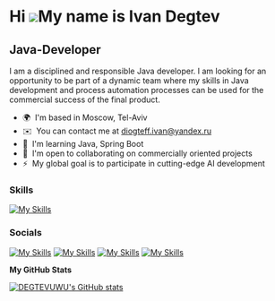 Hi ![](https://user-images.githubusercontent.com/18350557/176309783-0785949b-9127-417c-8b55-ab5a4333674e.gif)My name is Ivan Degtev
===================================================================================================================================

Java-Developer
--------------

I am a disciplined and responsible Java developer. I am looking for an opportunity to be part of a dynamic team where my skills in Java development and process automation processes can be used for the commercial success of the final product.

* 🌍  I'm based in Moscow, Tel-Aviv
* ✉️  You can contact me at [diogteff.ivan@yandex.ru](mailto:diogteff.ivan@yandex.ru)
* 🧠  I'm learning Java, Spring Boot
* 🤝  I'm open to collaborating on commercially oriented projects
* ⚡  My global goal is to participate in cutting-edge AI development

### Skills

[![My Skills](https://skillicons.dev/icons?i=java,spring,gradle,linux,idea,git,github,docker,postman,postgres,html,css,wordpress,pr,au)](https://skillicons.dev)

### Socials

[![My Skills](https://skillicons.dev/icons?i=discord)](https://discord.com/users/ar_terria)
[![My Skills](https://skillicons.dev/icons?i=github)](https://github.com/DEGTEVUWU)
[![My Skills](https://skillicons.dev/icons?i=instagram)](http://www.instagram.com/ar_terria)
[![My Skills](https://skillicons.dev/icons?i=twitter)](https://www.x.com/degtev88888)

<b>My GitHub Stats</b>

<a href="http://www.github.com/DEGTEVUWU"><img src="https://github-readme-stats.vercel.app/api?username=DEGTEVUWU&show_icons=true&hide=&count_private=true&title_color=ec4899&text_color=ffffff&icon_color=ec4899&bg_color=1c1917&hide_border=true&show_icons=true" alt="DEGTEVUWU's GitHub stats" /></a>
